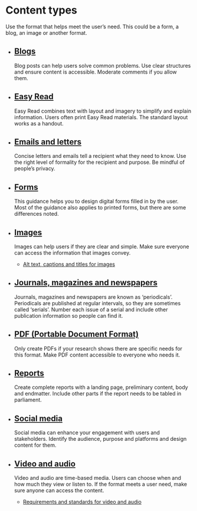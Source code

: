 Content types
=============

Use the format that helps meet the user’s need. This could be a form, a blog, an image or another format.

*   [Blogs](/content-types/blogs)
    -----------------------------
    
    Blog posts can help users solve common problems. Use clear structures and ensure content is accessible. Moderate comments if you allow them.
    
*   [Easy Read](/content-types/easy-read)
    -------------------------------------
    
    Easy Read combines text with layout and imagery to simplify and explain information. Users often print Easy Read materials. The standard layout works as a handout.
    
*   [Emails and letters](/content-types/emails-and-letters)
    -------------------------------------------------------
    
    Concise letters and emails tell a recipient what they need to know. Use the right level of formality for the recipient and purpose. Be mindful of people’s privacy.
    
*   [Forms](/content-types/forms)
    -----------------------------
    
    This guidance helps you to design digital forms filled in by the user. Most of the guidance also applies to printed forms, but there are some differences noted.
    
*   [Images](/content-types/images)
    -------------------------------
    
    Images can help users if they are clear and simple. Make sure everyone can access the information that images convey.
    
    *   [Alt text, captions and titles for images](/content-types/images/alt-text-captions-and-titles-images)
    
*   [Journals, magazines and newspapers](/content-types/journals-magazines-and-newspapers)
    --------------------------------------------------------------------------------------
    
    Journals, magazines and newspapers are known as ‘periodicals’. Periodicals are published at regular intervals, so they are sometimes called ‘serials’. Number each issue of a serial and include other publication information so people can find it.
    
*   [PDF (Portable Document Format)](/content-types/pdf-portable-document-format)
    -----------------------------------------------------------------------------
    
    Only create PDFs if your research shows there are specific needs for this format. Make PDF content accessible to everyone who needs it.
    
*   [Reports](/content-types/reports)
    ---------------------------------
    
    Create complete reports with a landing page, preliminary content, body and endmatter. Include other parts if the report needs to be tabled in parliament.
    
*   [Social media](/content-types/social-media)
    -------------------------------------------
    
    Social media can enhance your engagement with users and stakeholders. Identify the audience, purpose and platforms and design content for them.
    
*   [Video and audio](/content-types/video-and-audio)
    -------------------------------------------------
    
    Video and audio are time-based media. Users can choose when and how much they view or listen to. If the format meets a user need, make sure anyone can access the content.
    
    *   [Requirements and standards for video and audio](/content-types/video-and-audio/requirements-and-standards-video-and-audio)
